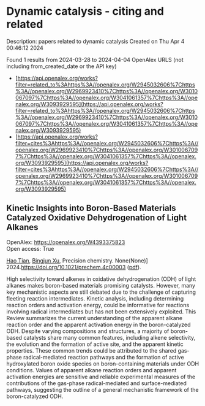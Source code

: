 # Dynamic catalysis - citing and related
Description: papers related to dynamic catalysis
Created on Thu Apr  4 00:46:12 2024

Found 1 results from 2024-03-28 to 2024-04-04
OpenAlex URLS (not including from_created_date or the API key)
- [https://api.openalex.org/works?filter=related_to%3Ahttps%3A//openalex.org/W2945032606%7Chttps%3A//openalex.org/W2969923410%7Chttps%3A//openalex.org/W3010067097%7Chttps%3A//openalex.org/W3041061357%7Chttps%3A//openalex.org/W3093929595](https://api.openalex.org/works?filter=related_to%3Ahttps%3A//openalex.org/W2945032606%7Chttps%3A//openalex.org/W2969923410%7Chttps%3A//openalex.org/W3010067097%7Chttps%3A//openalex.org/W3041061357%7Chttps%3A//openalex.org/W3093929595)
- [https://api.openalex.org/works?filter=cites%3Ahttps%3A//openalex.org/W2945032606%7Chttps%3A//openalex.org/W2969923410%7Chttps%3A//openalex.org/W3010067097%7Chttps%3A//openalex.org/W3041061357%7Chttps%3A//openalex.org/W3093929595](https://api.openalex.org/works?filter=cites%3Ahttps%3A//openalex.org/W2945032606%7Chttps%3A//openalex.org/W2969923410%7Chttps%3A//openalex.org/W3010067097%7Chttps%3A//openalex.org/W3041061357%7Chttps%3A//openalex.org/W3093929595)

## Kinetic Insights into Boron-Based Materials Catalyzed Oxidative Dehydrogenation of Light Alkanes   

OpenAlex: https://openalex.org/W4393375823    
Open access: True
    
[Hao Tian](https://openalex.org/A5078755966), [Bingjun Xu](https://openalex.org/A5073687384), Precision chemistry. None(None)] 2024.https://doi.org/10.1021/prechem.4c00003 ([pdf](https://pubs.acs.org/doi/pdf/10.1021/prechem.4c00003)).
    
High selectivity toward alkenes in oxidative dehydrogenation (ODH) of light alkanes makes boron-based materials promising catalysts. However, many key mechanistic aspects are still debated due to the challenge of capturing fleeting reaction intermediates. Kinetic analysis, including determining reaction orders and activation energy, could be informative for reactions involving radical intermediates but has not been extensively exploited. This Review summarizes the current understanding of the apparent alkane reaction order and the apparent activation energy in the boron-catalyzed ODH. Despite varying compositions and structures, a majority of boron-based catalysts share many common features, including alkene selectivity, the evolution and the formation of active site, and the apparent kinetic properties. These common trends could be attributed to the shared gas-phase radical-mediated reaction pathways and the formation of active hydroxylated boron oxide species on boron-containing materials under ODH conditions. Values of apparent alkane reaction orders and apparent activation energies are sensitive and reliable experimental measures of the contributions of the gas-phase radical-mediated and surface-mediated pathways, suggesting the outline of a general mechanistic framework of the boron-catalyzed ODH.    

    
